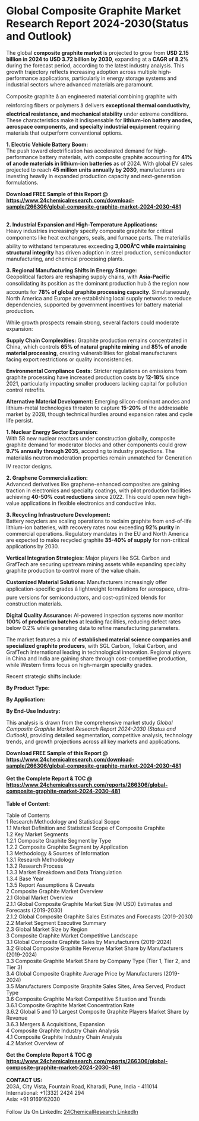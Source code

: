 <h1>Global Composite Graphite Market Research Report 2024-2030(Status and Outlook)</h1><p>The global <strong>composite graphite market</strong> is projected to grow from <strong>USD 2.15 billion in 2024 to USD 3.72 billion by 2030</strong>, expanding at a <strong>CAGR of 8.2%</strong> during the forecast period, according to the latest industry analysis. This growth trajectory reflects increasing adoption across multiple high-performance applications, particularly in energy storage systems and industrial sectors where advanced materials are paramount.</p><p>Composite graphite â an engineered material combining graphite with reinforcing fibers or polymers â delivers <strong>exceptional thermal conductivity, electrical resistance, and mechanical stability</strong> under extreme conditions. These characteristics make it indispensable for <strong>lithium-ion battery anodes, aerospace components, and specialty industrial equipment</strong> requiring materials that outperform conventional options.</p><p><strong>1. Electric Vehicle Battery Boom:</strong><br>
The push toward electrification has accelerated demand for high-performance battery materials, with composite graphite accounting for <strong>41% of anode materials in lithium-ion batteries</strong> as of 2024. With global EV sales projected to reach <strong>45 million units annually by 2030</strong>, manufacturers are investing heavily in expanded production capacity and next-generation formulations.</p><div><b>Download FREE Sample of this Report @ 
            <a href="https://www.24chemicalresearch.com/download-sample/266306/global-composite-graphite-market-2024-2030-481">
            https://www.24chemicalresearch.com/download-sample/266306/global-composite-graphite-market-2024-2030-481</a></b></div><br><p><strong>2. Industrial Expansion and High-Temperature Applications:</strong><br>
Heavy industries increasingly specify composite graphite for critical components like heat exchangers, seals, and furnace parts. The materialâs ability to withstand temperatures exceeding <strong>3,000Â°C while maintaining structural integrity</strong> has driven adoption in steel production, semiconductor manufacturing, and chemical processing plants.</p><p><strong>3. Regional Manufacturing Shifts in Energy Storage:</strong><br>
Geopolitical factors are reshaping supply chains, with <strong>Asia-Pacific</strong> consolidating its position as the dominant production hub â the region now accounts for <strong>78% of global graphite processing capacity</strong>. Simultaneously, North America and Europe are establishing local supply networks to reduce dependencies, supported by government incentives for battery material production.</p><p>While growth prospects remain strong, several factors could moderate expansion:</p><p><strong>Supply Chain Complexities:</strong> Graphite production remains concentrated in China, which controls <strong>65% of natural graphite mining</strong> and <strong>85% of anode material processing</strong>, creating vulnerabilities for global manufacturers facing export restrictions or quality inconsistencies.</p><p><strong>Environmental Compliance Costs:</strong> Stricter regulations on emissions from graphite processing have increased production costs by <strong>12-18%</strong> since 2021, particularly impacting smaller producers lacking capital for pollution control retrofits.</p><p><strong>Alternative Material Development:</strong> Emerging silicon-dominant anodes and lithium-metal technologies threaten to capture <strong>15-20%</strong> of the addressable market by 2028, though technical hurdles around expansion rates and cycle life persist.</p><p><strong>1. Nuclear Energy Sector Expansion:</strong><br>
With 58 new nuclear reactors under construction globally, composite graphite demand for moderator blocks and other components could grow <strong>9.7% annually through 2035</strong>, according to industry projections. The materialâs neutron moderation properties remain unmatched for Generation IV reactor designs.</p><p><strong>2. Graphene Commercialization:</strong><br>
Advanced derivatives like graphene-enhanced composites are gaining traction in electronics and specialty coatings, with pilot production facilities achieving <strong>40-50% cost reductions</strong> since 2022. This could open new high-value applications in flexible electronics and conductive inks.</p><p><strong>3. Recycling Infrastructure Development:</strong><br>
Battery recyclers are scaling operations to reclaim graphite from end-of-life lithium-ion batteries, with recovery rates now exceeding <strong>92% purity</strong> in commercial operations. Regulatory mandates in the EU and North America are expected to make recycled graphite <strong>35-40% of supply</strong> for non-critical applications by 2030.</p><p><strong>Vertical Integration Strategies:</strong> Major players like SGL Carbon and GrafTech are securing upstream mining assets while expanding specialty graphite production to control more of the value chain.</p><p><strong>Customized Material Solutions:</strong> Manufacturers increasingly offer application-specific grades â lightweight formulations for aerospace, ultra-pure versions for semiconductors, and cost-optimized blends for construction materials.</p><p><strong>Digital Quality Assurance:</strong> AI-powered inspection systems now monitor <strong>100% of production batches</strong> at leading facilities, reducing defect rates below 0.2% while generating data to refine manufacturing parameters.</p><p>The market features a mix of <strong>established material science companies and specialized graphite producers</strong>, with SGL Carbon, Tokai Carbon, and GrafTech International leading in technological innovation. Regional players in China and India are gaining share through cost-competitive production, while Western firms focus on high-margin specialty grades.</p><p>Recent strategic shifts include:</p><p><strong>By Product Type:</strong></p><p><strong>By Application:</strong></p><p><strong>By End-Use Industry:</strong></p><p>This analysis is drawn from the comprehensive market study <em>Global Composite Graphite Market Research Report 2024-2030 (Status and Outlook)</em>, providing detailed segmentation, competitive analysis, technology trends, and growth projections across all key markets and applications.</p><div><b>Download FREE Sample of this Report @ 
            <a href="https://www.24chemicalresearch.com/download-sample/266306/global-composite-graphite-market-2024-2030-481">
            https://www.24chemicalresearch.com/download-sample/266306/global-composite-graphite-market-2024-2030-481</a></b></div><br><div><b>Get the Complete Report & TOC @ 
            <a href="https://www.24chemicalresearch.com/reports/266306/global-composite-graphite-market-2024-2030-481">
            https://www.24chemicalresearch.com/reports/266306/global-composite-graphite-market-2024-2030-481</a></b></div><br>
            <b>Table of Content:</b><p>Table of Contents<br />
1 Research Methodology and Statistical Scope<br />
1.1 Market Definition and Statistical Scope of Composite Graphite<br />
1.2 Key Market Segments<br />
1.2.1 Composite Graphite Segment by Type<br />
1.2.2 Composite Graphite Segment by Application<br />
1.3 Methodology & Sources of Information<br />
1.3.1 Research Methodology<br />
1.3.2 Research Process<br />
1.3.3 Market Breakdown and Data Triangulation<br />
1.3.4 Base Year<br />
1.3.5 Report Assumptions & Caveats<br />
2 Composite Graphite Market Overview<br />
2.1 Global Market Overview<br />
2.1.1 Global Composite Graphite Market Size (M USD) Estimates and Forecasts (2019-2030)<br />
2.1.2 Global Composite Graphite Sales Estimates and Forecasts (2019-2030)<br />
2.2 Market Segment Executive Summary<br />
2.3 Global Market Size by Region<br />
3 Composite Graphite Market Competitive Landscape<br />
3.1 Global Composite Graphite Sales by Manufacturers (2019-2024)<br />
3.2 Global Composite Graphite Revenue Market Share by Manufacturers (2019-2024)<br />
3.3 Composite Graphite Market Share by Company Type (Tier 1, Tier 2, and Tier 3)<br />
3.4 Global Composite Graphite Average Price by Manufacturers (2019-2024)<br />
3.5 Manufacturers Composite Graphite Sales Sites, Area Served, Product Type<br />
3.6 Composite Graphite Market Competitive Situation and Trends<br />
3.6.1 Composite Graphite Market Concentration Rate<br />
3.6.2 Global 5 and 10 Largest Composite Graphite Players Market Share by Revenue<br />
3.6.3 Mergers & Acquisitions, Expansion<br />
4 Composite Graphite Industry Chain Analysis<br />
4.1 Composite Graphite Industry Chain Analysis<br />
4.2 Market Overview of</p><div><b>Get the Complete Report & TOC @ 
            <a href="https://www.24chemicalresearch.com/reports/266306/global-composite-graphite-market-2024-2030-481">
            https://www.24chemicalresearch.com/reports/266306/global-composite-graphite-market-2024-2030-481</a></b></div><br><b>CONTACT US:</b><br>
            203A, City Vista, Fountain Road, Kharadi, Pune, India - 411014<br>
            International: +1(332) 2424 294<br>
            Asia: +91 9169162030 <br><br>
            Follow Us On LinkedIn: <a href="https://www.linkedin.com/company/24chemicalresearch/">24ChemicalResearch LinkedIn</a>